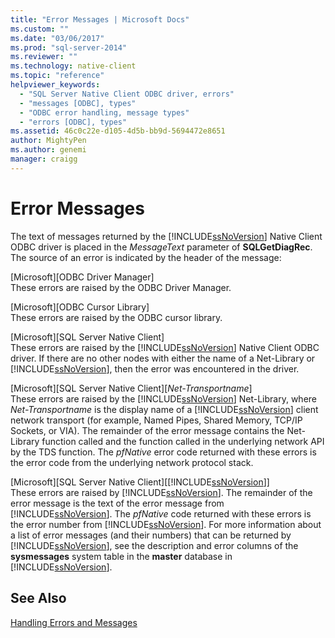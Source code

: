 ```yaml
---
title: "Error Messages | Microsoft Docs"
ms.custom: ""
ms.date: "03/06/2017"
ms.prod: "sql-server-2014"
ms.reviewer: ""
ms.technology: native-client
ms.topic: "reference"
helpviewer_keywords: 
  - "SQL Server Native Client ODBC driver, errors"
  - "messages [ODBC], types"
  - "ODBC error handling, message types"
  - "errors [ODBC], types"
ms.assetid: 46c0c22e-d105-4d5b-bb9d-5694472e8651
author: MightyPen
ms.author: genemi
manager: craigg
---
```

# Error Messages
  The text of messages returned by the [!INCLUDE[ssNoVersion](../../includes/ssnoversion-md.md)] Native Client ODBC driver is placed in the *MessageText* parameter of **SQLGetDiagRec**. The source of an error is indicated by the header of the message:  
  
 [Microsoft][ODBC Driver Manager]  
 These errors are raised by the ODBC Driver Manager.  
  
 [Microsoft][ODBC Cursor Library]  
 These errors are raised by the ODBC cursor library.  
  
 [Microsoft][SQL Server Native Client]  
 These errors are raised by the [!INCLUDE[ssNoVersion](../../includes/ssnoversion-md.md)] Native Client ODBC driver. If there are no other nodes with either the name of a Net-Library or [!INCLUDE[ssNoVersion](../../includes/ssnoversion-md.md)], then the error was encountered in the driver.  
  
 [Microsoft][SQL Server Native Client][*Net-Transportname*]  
 These errors are raised by the [!INCLUDE[ssNoVersion](../../includes/ssnoversion-md.md)] Net-Library, where *Net-Transportname* is the display name of a [!INCLUDE[ssNoVersion](../../includes/ssnoversion-md.md)] client network transport (for example, Named Pipes, Shared Memory, TCP/IP Sockets, or VIA). The remainder of the error message contains the Net-Library function called and the function called in the underlying network API by the TDS function. The *pfNative* error code returned with these errors is the error code from the underlying network protocol stack.  
  
 [Microsoft][SQL Server Native Client][[!INCLUDE[ssNoVersion](../../includes/ssnoversion-md.md)]]  
 These errors are raised by [!INCLUDE[ssNoVersion](../../includes/ssnoversion-md.md)]. The remainder of the error message is the text of the error message from [!INCLUDE[ssNoVersion](../../includes/ssnoversion-md.md)]. The *pfNative* code returned with these errors is the error number from [!INCLUDE[ssNoVersion](../../includes/ssnoversion-md.md)]. For more information about a list of error messages (and their numbers) that can be returned by [!INCLUDE[ssNoVersion](../../includes/ssnoversion-md.md)], see the description and error columns of the **sysmessages** system table in the **master** database in [!INCLUDE[ssNoVersion](../../includes/ssnoversion-md.md)].  
  
## See Also  
 [Handling Errors and Messages](handling-errors-and-messages.md)  
  
  
